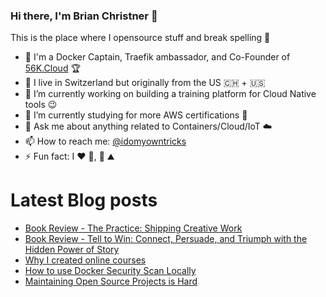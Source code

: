 ### Hi there, I'm Brian Christner 👋
This is the place where I opensource stuff and break spelling :rofl:

- 🐳 I'm a Docker Captain, Traefik ambassador, and Co-Founder of [56K.Cloud](https://56k.cloud) :trophy:
- 📍 I live in Switzerland but originally from the US :switzerland: + :us:
- 🔭 I’m currently working on building a training platform for Cloud Native tools :wink:
- 🌱 I’m currently studying for more AWS certifications :book:
- 💬 Ask me about anything related to Containers/Cloud/IoT :cloud:
- 📫 How to reach me: [@idomyowntricks](https://twitter.com/idomyowntricks)
- ⚡ Fun fact: I :heart: :bicyclist:, :ski: :mountain:

# Latest Blog posts
<!-- BLOG-POST-LIST:START -->
- [Book Review - The Practice: Shipping Creative Work](https://brianchristner.io/book-review-the-practice-shipping-creative-work/)
- [Book Review - Tell to Win: Connect, Persuade, and Triumph with the Hidden Power of Story](https://brianchristner.io/book-review-tell-to-win-peter-gruber/)
- [Why I created online courses](https://brianchristner.io/why-i-created-online-courses/)
- [How to use Docker Security Scan Locally](https://brianchristner.io/how-to-use-docker-scan/)
- [Maintaining Open Source Projects is Hard](https://brianchristner.io/maintaining-open-source-projects-is-hard/)
<!-- BLOG-POST-LIST:END -->
